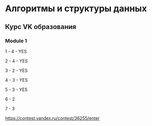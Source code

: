# Алгоритмы и структуры данных

## Курс VK образования

### Module 1

1 - 4 - YES

2 - 4 - YES

3 - 2 - YES

4 - 3 - YES

5 - 3 - YES

6 - 2

7 - 3

https://contest.yandex.ru/contest/36255/enter 
